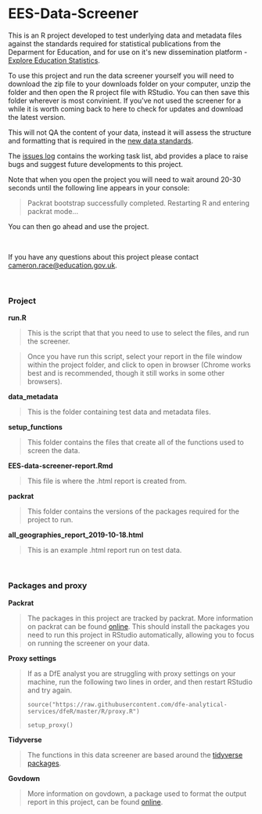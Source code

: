 # **EES-Data-Screener**
This is an R project developed to test underlying data and metadata files against the standards required for statistical publications from the Deparment for Education, and for use on it's new dissemination platform - [Explore Education Statistics](https://gss.civilservice.gov.uk/blog/how-we-listened-to-our-users-to-improve-our-education-statistics/). 

To use this project and run the data screener yourself you will need to download the zip file to your downloads folder on your computer, unzip the folder and then open the R project file with RStudio. You can then save this folder wherever is most convinient. If you've not used the screener for a while it is worth coming back to here to check for updates and download the latest version.

This will not QA the content of your data, instead it will assess the structure and formatting that is required in the [new data standards](https://teams.microsoft.com/l/channel/19%3A1bdf09280fd94df09f0d42e19cb251fb%40thread.skype/tab%3A%3A638782f8-c3cf-423f-b63c-2e5709c64b9b?groupId=679b2376-8c8c-4062-a1c9-0744ce5ac88f&tenantId=fad277c9-c60a-4da1-b5f3-b3b8b34a82f9). 

The [issues log](https://github.com/lauraselby/data-screener/issues) contains the working task list, abd provides a place to raise bugs and suggest future developments to this project.

Note that when you open the project you will need to wait around 20-30 seconds until the following line appears in your console:

>Packrat bootstrap successfully completed. Restarting R and entering packrat mode...

You can then go ahead and use the project.

<br>

If you have any questions about this project please contact cameron.race@education.gov.uk.

<br>

### **Project**
**run.R** <br>

>This is the script that that you need to use to select the files, and run the screener.<br>

>Once you have run this script, select your report in the file window within the project folder, and click to open in browser (Chrome works best and is recommended, though it still works in some other browsers).

**data_metadata** <br>

>This is the folder containing test data and metadata files.

**setup_functions** <br>

>This folder contains the files that create all of the functions used to screen the data.

**EES-data-screener-report.Rmd** <br>

>This file is where the .html report is created from.

**packrat**

>This folder contains the versions of the packages required for the project to run.

**all_geographies_report_2019-10-18.html**

>This is an example .html report run on test data.

<br>

### **Packages and proxy**
**Packrat** <br>

>The packages in this project are tracked by packrat. More information on packrat can be found [online](https://rstudio.github.io/packrat/limitations.html). This should install the packages you need to run this project in RStudio automatically, allowing you to focus on running the screener on your data.

**Proxy settings**

>If as a DfE analyst you are struggling with proxy settings on your machine, run the following two lines in order, and then restart RStudio and try again.
>
>`source("https://raw.githubusercontent.com/dfe-analytical-services/dfeR/master/R/proxy.R")` <br>
>
>`setup_proxy()`

**Tidyverse** <br>

>The functions in this data screener are based around the [tidyverse packages](https://www.tidyverse.org/).

**Govdown** <br>

>More information on govdown, a package used to format the output report in this project, can be found [online](https://ukgovdatascience.github.io/govdown/).

